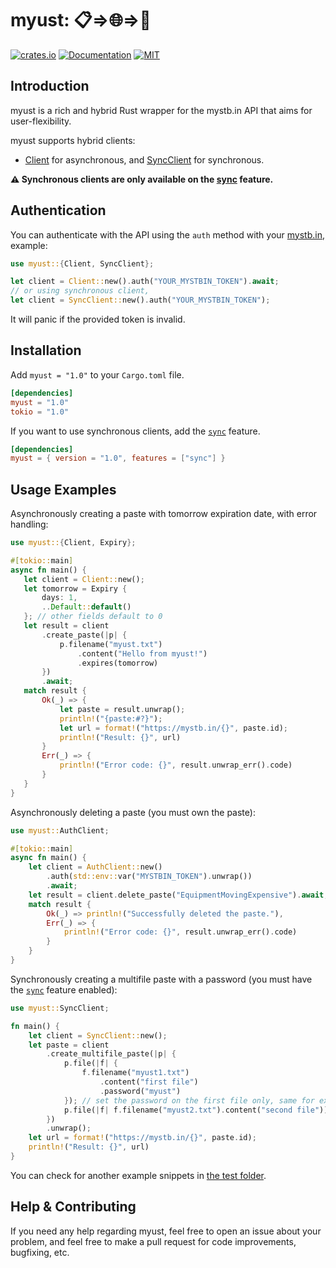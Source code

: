  # **myust**: 📋=>🌐=>🦀
 
[![crates.io][crates-io-badge]][crates-io]
[![Documentation][docs-badge]][docs]
[![MIT][license-badge]](./LICENSE)

 ## Introduction

 myust is a rich and hybrid Rust wrapper for the mystb.in API that aims for user-flexibility.
 
 myust supports hybrid clients:

- [Client] for asynchronous, and [SyncClient] for synchronous.

**⚠️ Synchronous clients are only available on the [sync] feature.**

## Authentication

You can authenticate with the API using the `auth` method with your
[mystb.in], example:

```rust
use myust::{Client, SyncClient};

let client = Client::new().auth("YOUR_MYSTBIN_TOKEN").await;
// or using synchronous client,
let client = SyncClient::new().auth("YOUR_MYSTBIN_TOKEN");
```

It will panic if the provided token is invalid.

 ## Installation

 Add `myust = "1.0"` to your `Cargo.toml` file.

 ```toml
 [dependencies]
 myust = "1.0"
 tokio = "1.0"
 ```

 If you want to use synchronous clients, add the [`sync`][sync] feature.

 ```toml
 [dependencies]
 myust = { version = "1.0", features = ["sync"] }
 ```

 ## Usage Examples

 Asynchronously creating a paste with tomorrow expiration date, with error handling:
 ```rust
 use myust::{Client, Expiry};

#[tokio::main]
async fn main() {
    let client = Client::new();
    let tomorrow = Expiry {
        days: 1,
        ..Default::default()
    }; // other fields default to 0
    let result = client
        .create_paste(|p| {
            p.filename("myust.txt")
                .content("Hello from myust!")
                .expires(tomorrow)
        })
        .await;
    match result {
        Ok(_) => {
            let paste = result.unwrap();
            println!("{paste:#?}");
            let url = format!("https://mystb.in/{}", paste.id);
            println!("Result: {}", url)
        }
        Err(_) => {
            println!("Error code: {}", result.unwrap_err().code)
        }
    }
}
```

Asynchronously deleting a paste (you must own the paste):
```rust
use myust::AuthClient;

#[tokio::main]
async fn main() {
    let client = AuthClient::new()
        .auth(std::env::var("MYSTBIN_TOKEN").unwrap())
        .await;
    let result = client.delete_paste("EquipmentMovingExpensive").await; // The paste ID to delete
    match result {
        Ok(_) => println!("Successfully deleted the paste."),
        Err(_) => {
            println!("Error code: {}", result.unwrap_err().code)
        }
    }
}
```

Synchronously creating a multifile paste with a password (you must have the [`sync`][sync] feature enabled):
```rust
use myust::SyncClient;

fn main() {
    let client = SyncClient::new();
    let paste = client
        .create_multifile_paste(|p| {
            p.file(|f| {
                f.filename("myust1.txt")
                    .content("first file")
                    .password("myust")
            }); // set the password on the first file only, same for expiration date
            p.file(|f| f.filename("myust2.txt").content("second file"))
        })
        .unwrap();
    let url = format!("https://mystb.in/{}", paste.id);
    println!("Result: {}", url)
}
```

You can check for another example snippets in [the test folder](tests/).

## Help & Contributing

If you need any help regarding myust, feel free to open an issue about your problem, and feel free to make a pull request for code improvements, bugfixing, etc.

[Client]: https://docs.rs/myust/latest/myust/struct.Client.html
[SyncClient]: https://docs.rs/myust/latest/myust/sync/struct.SyncClient.html
[sync]: https://docs.rs/myust/latest/myust/sync/index.html
[crates-io-badge]: https://img.shields.io/crates/v/myust.svg
[crates-io]: https://crates.io/crates/myust
[docs-badge]: https://docs.rs/myust/badge.svg
[docs]: https://docs.rs/myust
[license-badge]: https://img.shields.io/crates/l/myust.svg
[mystb.in]: https://mystb.in